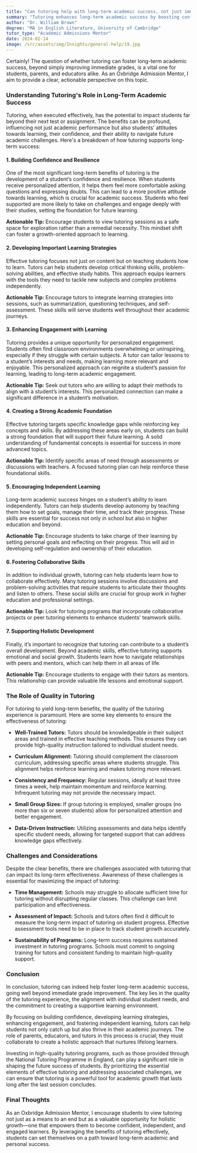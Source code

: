 ```yaml
---
title: "Can tutoring help with long-term academic success, not just immediate grades?"
summary: "Tutoring enhances long-term academic success by boosting confidence, fostering positive attitudes, and preparing students for future challenges beyond grades."
author: "Dr. William Brown"
degree: "MA in English Literature, University of Cambridge"
tutor_type: "Academic Admissions Mentor"
date: 2024-02-14
image: /src/assets/img/Insights/general-help/19.jpg
---
```


Certainly! The question of whether tutoring can foster long-term academic success, beyond simply improving immediate grades, is a vital one for students, parents, and educators alike. As an Oxbridge Admission Mentor, I aim to provide a clear, actionable perspective on this topic.

### Understanding Tutoring's Role in Long-Term Academic Success

Tutoring, when executed effectively, has the potential to impact students far beyond their next test or assignment. The benefits can be profound, influencing not just academic performance but also students' attitudes towards learning, their confidence, and their ability to navigate future academic challenges. Here's a breakdown of how tutoring supports long-term success:

#### 1. **Building Confidence and Resilience**

One of the most significant long-term benefits of tutoring is the development of a student’s confidence and resilience. When students receive personalized attention, it helps them feel more comfortable asking questions and expressing doubts. This can lead to a more positive attitude towards learning, which is crucial for academic success. Students who feel supported are more likely to take on challenges and engage deeply with their studies, setting the foundation for future learning.

**Actionable Tip:** Encourage students to view tutoring sessions as a safe space for exploration rather than a remedial necessity. This mindset shift can foster a growth-oriented approach to learning.

#### 2. **Developing Important Learning Strategies**

Effective tutoring focuses not just on content but on teaching students how to learn. Tutors can help students develop critical thinking skills, problem-solving abilities, and effective study habits. This approach equips learners with the tools they need to tackle new subjects and complex problems independently.

**Actionable Tip:** Encourage tutors to integrate learning strategies into sessions, such as summarization, questioning techniques, and self-assessment. These skills will serve students well throughout their academic journeys.

#### 3. **Enhancing Engagement with Learning**

Tutoring provides a unique opportunity for personalized engagement. Students often find classroom environments overwhelming or uninspiring, especially if they struggle with certain subjects. A tutor can tailor lessons to a student’s interests and needs, making learning more relevant and enjoyable. This personalized approach can reignite a student’s passion for learning, leading to long-term academic engagement.

**Actionable Tip:** Seek out tutors who are willing to adapt their methods to align with a student’s interests. This personalized connection can make a significant difference in a student’s motivation.

#### 4. **Creating a Strong Academic Foundation**

Effective tutoring targets specific knowledge gaps while reinforcing key concepts and skills. By addressing these areas early on, students can build a strong foundation that will support their future learning. A solid understanding of fundamental concepts is essential for success in more advanced topics.

**Actionable Tip:** Identify specific areas of need through assessments or discussions with teachers. A focused tutoring plan can help reinforce these foundational skills.

#### 5. **Encouraging Independent Learning**

Long-term academic success hinges on a student’s ability to learn independently. Tutors can help students develop autonomy by teaching them how to set goals, manage their time, and track their progress. These skills are essential for success not only in school but also in higher education and beyond.

**Actionable Tip:** Encourage students to take charge of their learning by setting personal goals and reflecting on their progress. This will aid in developing self-regulation and ownership of their education.

#### 6. **Fostering Collaborative Skills**

In addition to individual growth, tutoring can help students learn how to collaborate effectively. Many tutoring sessions involve discussions and problem-solving activities that require students to articulate their thoughts and listen to others. These social skills are crucial for group work in higher education and professional settings.

**Actionable Tip:** Look for tutoring programs that incorporate collaborative projects or peer tutoring elements to enhance students' teamwork skills.

#### 7. **Supporting Holistic Development**

Finally, it’s important to recognize that tutoring can contribute to a student’s overall development. Beyond academic skills, effective tutoring supports emotional and social growth. Students learn how to navigate relationships with peers and mentors, which can help them in all areas of life.

**Actionable Tip:** Encourage students to engage with their tutors as mentors. This relationship can provide valuable life lessons and emotional support.

### The Role of Quality in Tutoring

For tutoring to yield long-term benefits, the quality of the tutoring experience is paramount. Here are some key elements to ensure the effectiveness of tutoring:

- **Well-Trained Tutors:** Tutors should be knowledgeable in their subject areas and trained in effective teaching methods. This ensures they can provide high-quality instruction tailored to individual student needs.

- **Curriculum Alignment:** Tutoring should complement the classroom curriculum, addressing specific areas where students struggle. This alignment helps reinforce learning and makes tutoring more relevant.

- **Consistency and Frequency:** Regular sessions, ideally at least three times a week, help maintain momentum and reinforce learning. Infrequent tutoring may not provide the necessary impact.

- **Small Group Sizes:** If group tutoring is employed, smaller groups (no more than six or seven students) allow for personalized attention and better engagement.

- **Data-Driven Instruction:** Utilizing assessments and data helps identify specific student needs, allowing for targeted support that can address knowledge gaps effectively.

### Challenges and Considerations

Despite the clear benefits, there are challenges associated with tutoring that can impact its long-term effectiveness. Awareness of these challenges is essential for maximizing the impact of tutoring:

- **Time Management:** Schools may struggle to allocate sufficient time for tutoring without disrupting regular classes. This challenge can limit participation and effectiveness.

- **Assessment of Impact:** Schools and tutors often find it difficult to measure the long-term impact of tutoring on student progress. Effective assessment tools need to be in place to track student growth accurately.

- **Sustainability of Programs:** Long-term success requires sustained investment in tutoring programs. Schools must commit to ongoing training for tutors and consistent funding to maintain high-quality support.

### Conclusion

In conclusion, tutoring can indeed help foster long-term academic success, going well beyond immediate grade improvement. The key lies in the quality of the tutoring experience, the alignment with individual student needs, and the commitment to creating a supportive learning environment.

By focusing on building confidence, developing learning strategies, enhancing engagement, and fostering independent learning, tutors can help students not only catch up but also thrive in their academic journeys. The role of parents, educators, and tutors in this process is crucial; they must collaborate to create a holistic approach that nurtures lifelong learners.

Investing in high-quality tutoring programs, such as those provided through the National Tutoring Programme in England, can play a significant role in shaping the future success of students. By prioritizing the essential elements of effective tutoring and addressing associated challenges, we can ensure that tutoring is a powerful tool for academic growth that lasts long after the last session concludes.

### Final Thoughts

As an Oxbridge Admission Mentor, I encourage students to view tutoring not just as a means to an end but as a valuable opportunity for holistic growth—one that empowers them to become confident, independent, and engaged learners. By leveraging the benefits of tutoring effectively, students can set themselves on a path toward long-term academic and personal success.
    